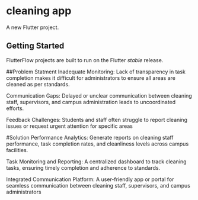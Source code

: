 # cleaning app

A new Flutter project.

## Getting Started

FlutterFlow projects are built to run on the Flutter _stable_ release.

##Problem Statment
Inadequate Monitoring: Lack of transparency in task completion makes it difficult for administrators to ensure all areas are cleaned as per standards.

Communication Gaps: Delayed or unclear communication between cleaning staff, supervisors, and campus administration leads to uncoordinated efforts.

Feedback Challenges: Students and staff often struggle to report cleaning issues or request urgent attention for specific areas

#Solution
 Performance Analytics: Generate reports on cleaning staff performance, task completion rates, and cleanliness levels across campus facilities.

 Task Monitoring and Reporting: A centralized dashboard to track cleaning tasks, ensuring timely completion and adherence to standards.
 
Integrated Communication Platform: A user-friendly app or portal for seamless communication between cleaning staff, supervisors, and campus administrators
